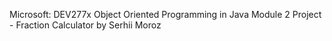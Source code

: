 Microsoft: DEV277x Object Oriented Programming in Java
Module 2 Project - Fraction Calculator
by Serhii Moroz
